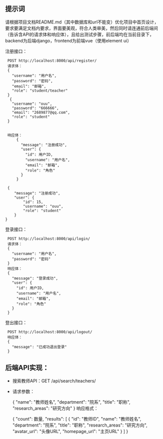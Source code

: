 ## 提示词

请根据项目文档README.md（其中数据库和url不能变）优化项目中首页设计，要求要满足文档内要求，界面要美观，符合人类审美，然后同时请连通前后端间（告诉含API的请求体和响应体），且给出测试步骤，前后端均在当前目录下，backend为后端django，frontend为前端vue（使用element ui）









注册接口：

     POST http://localhost:8000/api/register/
     请求体：
     {
       "username": "用户名",
       "password": "密码",
       "email": "邮箱",
       "role": "student/teacher"
     }
      {
       "username": "ouu",
       "password": "666666",
       "email": "2689877@qq.com",
       "role": "student"
     }
     
     
     响应体：
         {
           "message": "注册成功",
           "user": {
             "id": 用户ID,
             "username": "用户名",
             "email": "邮箱",
             "role": "角色"
           }
         }
         
     {
        "message": "注册成功",
        "user": {
            "id": 15,
            "username": "ouu",
            "role": "student"
        }
    }


 

登录接口：

     POST http://localhost:8000/api/login/
     请求体：
     {
       "username": "用户名",
       "password": "密码"
     }
     响应体：
     {
       "message": "登录成功",
       "user": {
         "id": 用户ID,
         "username": "用户名",
         "email": "邮箱",
         "role": "角色"
       }
     }
登出接口：

     POST http://localhost:8000/api/logout/
     响应体：
     {
       "message": "已成功退出登录"
     }



## 后端API实现：

- 搜索教师API：GET /api/search/teachers/

- 请求参数：

     {
       "name": "教师姓名",
       "department": "院系",
       "title": "职称",
       "research_areas": "研究方向"
     }
响应格式：

     {
       "count": 数量,
       "results": [
         {
           "id": "教师ID",
           "name": "教师姓名",
           "department": "院系",
           "title": "职称",
           "research_areas": "研究方向",
           "avatar_url": "头像URL",
           "homepage_url": "主页URL"
         }
       ]
     }






